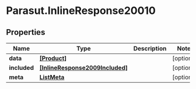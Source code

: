 # Parasut.InlineResponse20010

## Properties
Name | Type | Description | Notes
------------ | ------------- | ------------- | -------------
**data** | [**[Product]**](Product.md) |  | [optional] 
**included** | [**[InlineResponse2009Included]**](InlineResponse2009Included.md) |  | [optional] 
**meta** | [**ListMeta**](ListMeta.md) |  | [optional] 


